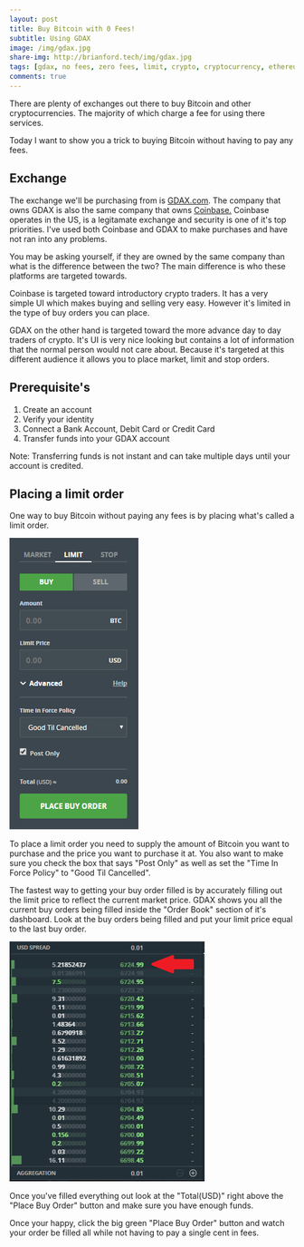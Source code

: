```yaml
---
layout: post
title: Buy Bitcoin with 0 Fees!
subtitle: Using GDAX
image: /img/gdax.jpg
share-img: http://brianford.tech/img/gdax.jpg
tags: [gdax, no fees, zero fees, limit, crypto, cryptocurrency, ethereum, bitcoin, litecoin]
comments: true
---
```


There are plenty of exchanges out there to buy Bitcoin and other cryptocurrencies.
The majority of which charge a fee for using there services. 

Today I want to show you a trick to buying Bitcoin without having to pay any fees. 

## Exchange

The exchange we'll be purchasing from is <a href="https://www.gdax.com">GDAX.com</a>.
The company that owns GDAX is also the same company that owns <a href="https://www.coinbase.com/join/5937469e2e23290201b06a76">Coinbase.</a>
Coinbase operates in the US, is a legitamate exchange and security is one of it's top priorities. 
I've used both Coinbase and GDAX to make purchases and have not ran into any problems.

You may be asking yourself, if they are owned by the same company than what is the difference between the two?
The main difference is who these platforms are targeted towards. 

Coinbase is targeted toward introductory crypto traders. 
It has a very simple UI which makes buying and selling very easy. 
However it's limited in the type of buy orders you can place.

GDAX on the other hand is targeted toward the more advance day to day traders of crypto. 
It's UI is very nice looking but contains a lot of information that the normal person would not care about.
Because it's targeted at this different audience it allows you to place market, limit and stop orders.

## Prerequisite's

1. Create an account
2. Verify your identity
3. Connect a Bank Account, Debit Card or Credit Card
4. Transfer funds into your GDAX account

Note: Transferring funds is not instant and can take multiple days until your account is credited. 

## Placing a limit order

One way to buy Bitcoin without paying any fees is by placing what's called a limit order. 

<img src="../img/gdaxLimit.PNG" alt="GDAX Limit Order">

To place a limit order you need to supply the amount of Bitcoin you want to purchase and the price you want to purchase it at.
You also want to make sure you check the box that says "Post Only" as well as set the "Time In Force Policy" to "Good Til Cancelled".

The fastest way to getting your buy order filled is by accurately filling out the limit price to reflect the current market price. 
GDAX shows you all the current buy orders being filled inside the "Order Book" section of it's dashboard. 
Look at the buy orders being filled and put your limit price equal to the last buy order. 

<img src="../img/gdaxPrice.PNG" alt="GDAX Limit Order">

Once you've filled everything out look at the "Total(USD)" right above the "Place Buy Order" button and make sure you have enough funds.

Once your happy, click the big green "Place Buy Order" button and watch your order be filled all while not having to pay a single cent in fees.


